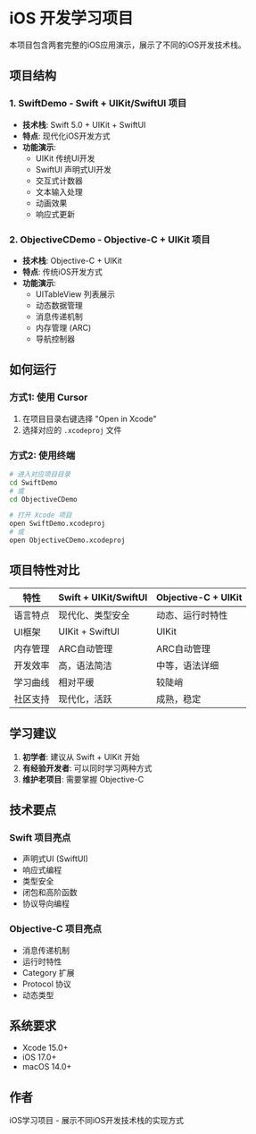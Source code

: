 # iOS 开发学习项目

本项目包含两套完整的iOS应用演示，展示了不同的iOS开发技术栈。

## 项目结构

### 1. SwiftDemo - Swift + UIKit/SwiftUI 项目
- **技术栈**: Swift 5.0 + UIKit + SwiftUI
- **特点**: 现代化iOS开发方式
- **功能演示**:
  - UIKit 传统UI开发
  - SwiftUI 声明式UI开发
  - 交互式计数器
  - 文本输入处理
  - 动画效果
  - 响应式更新

### 2. ObjectiveCDemo - Objective-C + UIKit 项目
- **技术栈**: Objective-C + UIKit
- **特点**: 传统iOS开发方式
- **功能演示**:
  - UITableView 列表展示
  - 动态数据管理
  - 消息传递机制
  - 内存管理 (ARC)
  - 导航控制器

## 如何运行

### 方式1: 使用 Cursor
1. 在项目目录右键选择 "Open in Xcode"
2. 选择对应的 `.xcodeproj` 文件

### 方式2: 使用终端
```bash
# 进入对应项目目录
cd SwiftDemo
# 或
cd ObjectiveCDemo

# 打开 Xcode 项目
open SwiftDemo.xcodeproj
# 或
open ObjectiveCDemo.xcodeproj
```

## 项目特性对比

| 特性 | Swift + UIKit/SwiftUI | Objective-C + UIKit |
|------|----------------------|---------------------|
| 语言特点 | 现代化、类型安全 | 动态、运行时特性 |
| UI框架 | UIKit + SwiftUI | UIKit |
| 内存管理 | ARC自动管理 | ARC自动管理 |
| 开发效率 | 高，语法简洁 | 中等，语法详细 |
| 学习曲线 | 相对平缓 | 较陡峭 |
| 社区支持 | 现代化，活跃 | 成熟，稳定 |

## 学习建议

1. **初学者**: 建议从 Swift + UIKit 开始
2. **有经验开发者**: 可以同时学习两种方式
3. **维护老项目**: 需要掌握 Objective-C

## 技术要点

### Swift 项目亮点
- 声明式UI (SwiftUI)
- 响应式编程
- 类型安全
- 闭包和高阶函数
- 协议导向编程

### Objective-C 项目亮点
- 消息传递机制
- 运行时特性
- Category 扩展
- Protocol 协议
- 动态类型

## 系统要求

- Xcode 15.0+
- iOS 17.0+
- macOS 14.0+

## 作者

iOS学习项目 - 展示不同iOS开发技术栈的实现方式